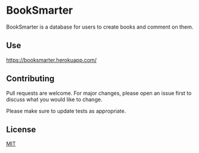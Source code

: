 
# BookSmarter

BookSmarter is a database for users to create books and comment on them.

## Use

https://booksmarter.herokuapp.com/

## Contributing
Pull requests are welcome. For major changes, please open an issue first to discuss what you would like to change.

Please make sure to update tests as appropriate.

## License
[MIT](https://choosealicense.com/licenses/mit/)
